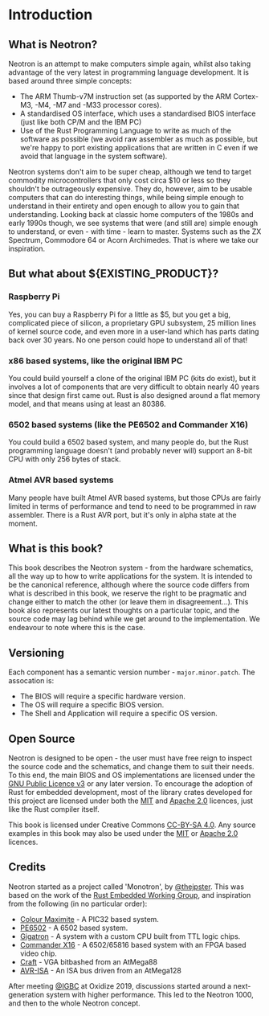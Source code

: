 # Introduction

## What is Neotron?

Neotron is an attempt to make computers simple again, whilst also taking advantage of the very latest in programming language development. It is based around three simple concepts:

* The ARM Thumb-v7M instruction set (as supported by the ARM Cortex-M3, -M4, -M7 and -M33 processor cores).
* A standardised OS interface, which uses a standardised BIOS interface (just like both CP/M and the IBM PC)
* Use of the Rust Programming Language to write as much of the software as possible (we avoid raw assembler as much as possible, but we're happy to port existing applications that are written in C even if we avoid that language in the system software).

Neotron systems don't aim to be super cheap, although we tend to target commodity microcontrollers that only cost circa $10 or less so they shouldn't be outrageously expensive. They do, however, aim to be usable computers that can do interesting things, while being simple enough to understand in their entirety and open enough to allow you to gain that understanding. Looking back at classic home computers of the 1980s and early 1990s though, we see systems that were (and still are) simple enough to understand, or even - with time - learn to master. Systems such as the ZX Spectrum, Commodore 64 or Acorn Archimedes. That is where we take our inspiration.

## But what about ${EXISTING_PRODUCT}?

### Raspberry Pi

Yes, you can buy a Raspberry Pi for a little as $5, but you get a big, complicated piece of silicon, a proprietary GPU subsystem, 25 million lines of kernel source code, and even more in a user-land which has parts dating back over 30 years. No one person could hope to understand all of that!

### x86 based systems, like the original IBM PC

You could build yourself a clone of the original IBM PC (kits do exist), but it involves a lot of components that are very difficult to obtain nearly 40 years since that design first came out. Rust is also designed around a flat memory model, and that means using at least an 80386.

### 6502 based systems (like the PE6502 and Commander X16)

You could build a 6502 based system, and many people do, but the Rust programming language doesn't (and probably never will) support an 8-bit CPU with only 256 bytes of stack.

### Atmel AVR based systems

Many people have built Atmel AVR based systems, but those CPUs are fairly limited in terms of performance and tend to need to be programmed in raw assembler. There is a Rust AVR port, but it's only in alpha state at the moment.

## What is this book?

This book describes the Neotron system - from the hardware schematics, all the way up to how to write applications for the system. It is intended to be the canonical reference, although where the source code differs from what is described in this book, we reserve the right to be pragmatic and change either to match the other (or leave them in disagreement...). This book also represents our latest thoughts on a particular topic, and the source code may lag behind while we get around to the implementation. We endeavour to note where this is the case.

## Versioning

Each component has a semantic version number - `major.minor.patch`. The assocation is:

* The BIOS will require a specific hardware version.
* The OS will require a specific BIOS version.
* The Shell and Application will require a specific OS version.

## Open Source

Neotron is designed to be open - the user must have free reign to inspect the source code and the schematics, and change them to suit their needs. To this end, the main BIOS and OS implementations are licensed under the [GNU Public Licence v3](https://www.gnu.org/licenses/gpl-3.0.en.html) or any later version. To encourage the adoption of Rust for embedded development, most of the library crates developed for this project are licensed under both the [MIT] and [Apache 2.0] licences, just like the Rust compiler itself.

This book is licensed under Creative Commons [CC-BY-SA 4.0]. Any source examples in this book may also be used under the [MIT] or [Apache 2.0] licences.

[MIT]:https://opensource.org/licenses/MIT
[Apache 2.0]:https://www.apache.org/licenses/LICENSE-2.0
[CC-BY-SA 4.0]:https://creativecommons.org/licenses/by-sa/4.0/legalcode

## Credits

Neotron started as a project called 'Monotron', by [@thejpster](https://github.com/thejpster). This was based on the work of the [Rust Embedded Working Group](https://github.com/rust-embedded), and inspiration from the following (in no particular order):

* [Colour Maximite](http://geoffg.net/maximite.html) - A PIC32 based system.
* [PE6502](http://putnamelectronics.com/products.html) - A 6502 based system.
* [Gigatron](https://gigatron.io/) - A system with a custom CPU built from TTL logic chips.
* [Commander X16](http://commanderx16.com/) - A 6502/65816 based system with an FPGA based video chip.
* [Craft](http://www.linusakesson.net/scene/craft/) - VGA bitbashed from an AtMega88
* [AVR-ISA](http://tinyvga.com/avr-isa-vga) - An ISA bus driven from an AtMega128

After meeting [@IGBC](https://github.com/IGBC) at Oxidize 2019, discussions started around a next-generation system with higher performance. This led to the Neotron 1000, and then to the whole Neotron concept.
